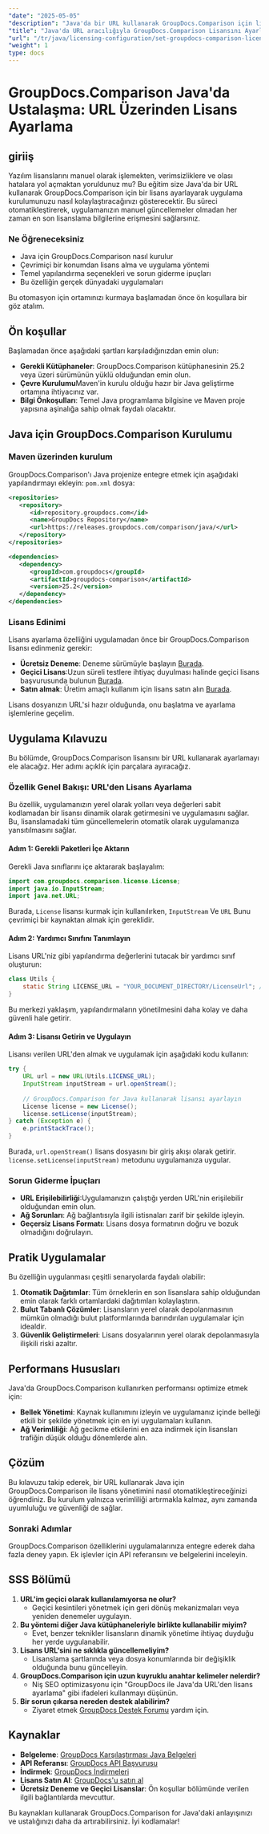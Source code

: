 ```yaml
---
"date": "2025-05-05"
"description": "Java'da bir URL kullanarak GroupDocs.Comparison için lisanslamayı nasıl otomatikleştireceğinizi öğrenin. Kurulumunuzu kolaylaştırın ve lisansların her zaman güncel olduğundan emin olun."
"title": "Java'da URL aracılığıyla GroupDocs.Comparison Lisansını Ayarlama&#58; Lisanslama Otomasyonunu Basitleştirme"
"url": "/tr/java/licensing-configuration/set-groupdocs-comparison-license-url-java/"
"weight": 1
type: docs
---
```

# GroupDocs.Comparison Java'da Ustalaşma: URL Üzerinden Lisans Ayarlama

## giriiş

Yazılım lisanslarını manuel olarak işlemekten, verimsizliklere ve olası hatalara yol açmaktan yoruldunuz mu? Bu eğitim size Java'da bir URL kullanarak GroupDocs.Comparison için bir lisans ayarlayarak uygulama kurulumunuzu nasıl kolaylaştıracağınızı gösterecektir. Bu süreci otomatikleştirerek, uygulamanızın manuel güncellemeler olmadan her zaman en son lisanslama bilgilerine erişmesini sağlarsınız.

### Ne Öğreneceksiniz
- Java için GroupDocs.Comparison nasıl kurulur
- Çevrimiçi bir konumdan lisans alma ve uygulama yöntemi
- Temel yapılandırma seçenekleri ve sorun giderme ipuçları
- Bu özelliğin gerçek dünyadaki uygulamaları

Bu otomasyon için ortamınızı kurmaya başlamadan önce ön koşullara bir göz atalım.

## Ön koşullar
Başlamadan önce aşağıdaki şartları karşıladığınızdan emin olun:

- **Gerekli Kütüphaneler**: GroupDocs.Comparison kütüphanesinin 25.2 veya üzeri sürümünün yüklü olduğundan emin olun.
- **Çevre Kurulumu**Maven'in kurulu olduğu hazır bir Java geliştirme ortamına ihtiyacınız var.
- **Bilgi Önkoşulları**: Temel Java programlama bilgisine ve Maven proje yapısına aşinalığa sahip olmak faydalı olacaktır.

## Java için GroupDocs.Comparison Kurulumu

### Maven üzerinden kurulum
GroupDocs.Comparison'ı Java projenize entegre etmek için aşağıdaki yapılandırmayı ekleyin: `pom.xml` dosya:

```xml
<repositories>
   <repository>
      <id>repository.groupdocs.com</id>
      <name>GroupDocs Repository</name>
      <url>https://releases.groupdocs.com/comparison/java/</url>
   </repository>
</repositories>

<dependencies>
   <dependency>
      <groupId>com.groupdocs</groupId>
      <artifactId>groupdocs-comparison</artifactId>
      <version>25.2</version>
   </dependency>
</dependencies>
```

### Lisans Edinimi
Lisans ayarlama özelliğini uygulamadan önce bir GroupDocs.Comparison lisansı edinmeniz gerekir:
- **Ücretsiz Deneme**: Deneme sürümüyle başlayın [Burada](https://releases.groupdocs.com/comparison/java/).
- **Geçici Lisans**:Uzun süreli testlere ihtiyaç duyulması halinde geçici lisans başvurusunda bulunun [Burada](https://purchase.groupdocs.com/temporary-license/).
- **Satın almak**: Üretim amaçlı kullanım için lisans satın alın [Burada](https://purchase.groupdocs.com/buy).

Lisans dosyanızın URL'si hazır olduğunda, onu başlatma ve ayarlama işlemlerine geçelim.

## Uygulama Kılavuzu
Bu bölümde, GroupDocs.Comparison lisansını bir URL kullanarak ayarlamayı ele alacağız. Her adımı açıklık için parçalara ayıracağız.

### Özellik Genel Bakışı: URL'den Lisans Ayarlama
Bu özellik, uygulamanızın yerel olarak yolları veya değerleri sabit kodlamadan bir lisansı dinamik olarak getirmesini ve uygulamasını sağlar. Bu, lisanslamadaki tüm güncellemelerin otomatik olarak uygulamanıza yansıtılmasını sağlar.

#### Adım 1: Gerekli Paketleri İçe Aktarın
Gerekli Java sınıflarını içe aktararak başlayalım:

```java
import com.groupdocs.comparison.license.License;
import java.io.InputStream;
import java.net.URL;
```
Burada, `License` lisansı kurmak için kullanılırken, `InputStream` Ve `URL` Bunu çevrimiçi bir kaynaktan almak için gereklidir.

#### Adım 2: Yardımcı Sınıfını Tanımlayın
Lisans URL'niz gibi yapılandırma değerlerini tutacak bir yardımcı sınıf oluşturun:

```java
class Utils {
    static String LICENSE_URL = "YOUR_DOCUMENT_DIRECTORY/LicenseUrl"; // Gerçek lisans URL yolu ile değiştirin
}
```
Bu merkezi yaklaşım, yapılandırmaların yönetilmesini daha kolay ve daha güvenli hale getirir.

#### Adım 3: Lisansı Getirin ve Uygulayın
Lisansı verilen URL'den almak ve uygulamak için aşağıdaki kodu kullanın:

```java
try {
    URL url = new URL(Utils.LICENSE_URL);
    InputStream inputStream = url.openStream();
    
    // GroupDocs.Comparison for Java kullanarak lisansı ayarlayın
    License license = new License();
    license.setLicense(inputStream);
} catch (Exception e) {
    e.printStackTrace();
}
```
Burada, `url.openStream()` lisans dosyasını bir giriş akışı olarak getirir. `license.setLicense(inputStream)` metodunu uygulamanıza uygular.

### Sorun Giderme İpuçları
- **URL Erişilebilirliği**:Uygulamanızın çalıştığı yerden URL'nin erişilebilir olduğundan emin olun.
- **Ağ Sorunları**: Ağ bağlantısıyla ilgili istisnaları zarif bir şekilde işleyin.
- **Geçersiz Lisans Formatı**: Lisans dosya formatının doğru ve bozuk olmadığını doğrulayın.

## Pratik Uygulamalar
Bu özelliğin uygulanması çeşitli senaryolarda faydalı olabilir:
1. **Otomatik Dağıtımlar**: Tüm örneklerin en son lisanslara sahip olduğundan emin olarak farklı ortamlardaki dağıtımları kolaylaştırın.
2. **Bulut Tabanlı Çözümler**: Lisansların yerel olarak depolanmasının mümkün olmadığı bulut platformlarında barındırılan uygulamalar için idealdir.
3. **Güvenlik Geliştirmeleri**: Lisans dosyalarının yerel olarak depolanmasıyla ilişkili riski azaltır.

## Performans Hususları
Java'da GroupDocs.Comparison kullanırken performansı optimize etmek için:
- **Bellek Yönetimi**: Kaynak kullanımını izleyin ve uygulamanız içinde belleği etkili bir şekilde yönetmek için en iyi uygulamaları kullanın.
- **Ağ Verimliliği**: Ağ gecikme etkilerini en aza indirmek için lisansları trafiğin düşük olduğu dönemlerde alın.

## Çözüm
Bu kılavuzu takip ederek, bir URL kullanarak Java için GroupDocs.Comparison ile lisans yönetimini nasıl otomatikleştireceğinizi öğrendiniz. Bu kurulum yalnızca verimliliği artırmakla kalmaz, aynı zamanda uyumluluğu ve güvenliği de sağlar.

### Sonraki Adımlar
GroupDocs.Comparison özelliklerini uygulamalarınıza entegre ederek daha fazla deney yapın. Ek işlevler için API referansını ve belgelerini inceleyin.

## SSS Bölümü
1. **URL'im geçici olarak kullanılamıyorsa ne olur?**
   - Geçici kesintileri yönetmek için geri dönüş mekanizmaları veya yeniden denemeler uygulayın.
2. **Bu yöntemi diğer Java kütüphaneleriyle birlikte kullanabilir miyim?**
   - Evet, benzer teknikler lisansların dinamik yönetime ihtiyaç duyduğu her yerde uygulanabilir.
3. **Lisans URL'sini ne sıklıkla güncellemeliyim?**
   - Lisanslama şartlarında veya dosya konumlarında bir değişiklik olduğunda bunu güncelleyin.
4. **GroupDocs.Comparison için uzun kuyruklu anahtar kelimeler nelerdir?**
   - Niş SEO optimizasyonu için "GroupDocs ile Java'da URL'den lisans ayarlama" gibi ifadeleri kullanmayı düşünün.
5. **Bir sorun çıkarsa nereden destek alabilirim?**
   - Ziyaret etmek [GroupDocs Destek Forumu](https://forum.groupdocs.com/c/comparison) yardım için.

## Kaynaklar
- **Belgeleme**: [GroupDocs Karşılaştırması Java Belgeleri](https://docs.groupdocs.com/comparison/java/)
- **API Referansı**: [GroupDocs API Başvurusu](https://reference.groupdocs.com/comparison/java/)
- **İndirmek**: [GroupDocs İndirmeleri](https://releases.groupdocs.com/comparison/java/)
- **Lisans Satın Al**: [GroupDocs'u satın al](https://purchase.groupdocs.com/buy)
- **Ücretsiz Deneme ve Geçici Lisanslar**: Ön koşullar bölümünde verilen ilgili bağlantılarda mevcuttur.

Bu kaynakları kullanarak GroupDocs.Comparison for Java'daki anlayışınızı ve ustalığınızı daha da artırabilirsiniz. İyi kodlamalar!